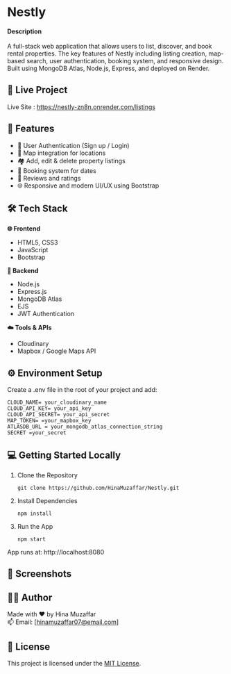 # Nestly

<b> Description </b> <br> <br>
A full-stack web application that allows users to list, discover, and book rental properties. The key features of Nestly including listing creation, map-based search, user authentication, booking system, and responsive design. Built using MongoDB Atlas, Node.js, Express, and deployed on Render.

## 🔗 Live Project
 Live Site : https://nestly-zn8n.onrender.com/listings

## 📌 Features
- 🔐 User Authentication (Sign up / Login)
- 📍 Map integration for locations
- 🏘️ Add, edit & delete property listings
- 📆 Booking system for dates
- 💬 Reviews and ratings
- 🌐 Responsive and modern UI/UX using Bootstrap

## 🛠️ Tech Stack
<b> 🌐 Frontend </b>
- HTML5, CSS3
- JavaScript 
- Bootstrap
  
<b> 🔧 Backend </b>
- Node.js
- Express.js
- MongoDB Atlas
- EJS
- JWT Authentication

<b> ☁️ Tools & APIs </b>
- Cloudinary 
- Mapbox / Google Maps API

## ⚙️ Environment Setup
Create a .env file in the root of your project and add:
   ```
   CLOUD_NAME= your_cloudinary_name
   CLOUD_API_KEY= your_api_key
   CLOUD_API_SECRET= your_api_secret
   MAP_TOKEN= =your_mapbox_key
   ATLASDB_URL = your_mongodb_atlas_connection_string
   SECRET =your_secret
   ```
## 💻 Getting Started Locally
1. Clone the Repository
   ```
   git clone https://github.com/HinaMuzaffar/Nestly.git
   ```
2. Install Dependencies
   ```
   npm install
   ```
3. Run the App
   ```
   npm start
   ```
App runs at: http://localhost:8080

## 📸 Screenshots



## 🙋‍♀️ Author
Made with ❤️ by Hina Muzaffar <br>
📫 Email: [hinamuzaffar07@email.com]

## 📄 License
This project is licensed under the [MIT License](./LICENSE).
